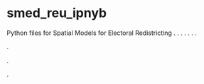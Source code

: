 # smed_reu_ipnyb
Python files for Spatial Models for Electoral Redistricting
.
.
.
.
.
.
.


.


.













.



